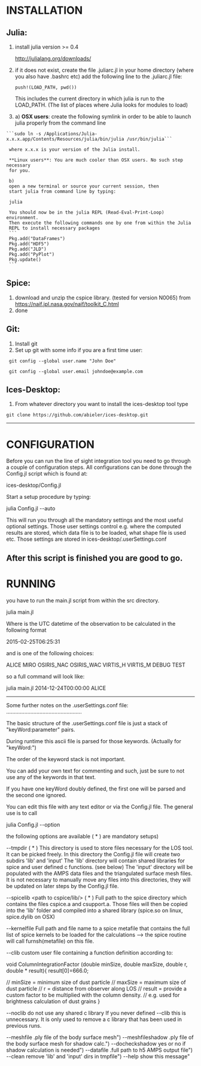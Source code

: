 INSTALLATION
============

Julia:
------



  1. install julia version >= 0.4
  
     http://julialang.org/downloads/

  2. if it does not exist, create the file .juliarc.jl in your home
     directory (where you also have .bashrc etc)
     add the following line to the .juliarc.jl file:

     ```push!(LOAD_PATH, pwd())```

     This includes the current directory in which julia is run
     to the LOAD_PATH. (The list of places where Julia looks for modules
     to load)

  3. a)
     **OSX users**: create the following symlink in order
     to be able to launch julia properly from the command line
     
    ```sudo ln -s /Applications/Julia-x.x.x.app/Contents/Resources/julia/bin/julia /usr/bin/julia```

     where x.x.x is your version of the Julia install.

     **Linux users**: You are much cooler than OSX users. No such step necessary
     for you.

     b)
     open a new terminal or source your current session, then
     start julia from command line by typing:

     julia

     You should now be in the julia REPL (Read-Eval-Print-Loop) environment.
     Then execute the following commands one by one from within the Julia
     REPL to install necessary packages
     ```
     Pkg.add("DataFrames")
     Pkg.add("HDF5")
     Pkg.add("JLD")
     Pkg.add("PyPlot")
     Pkg.update()
     ```


Spice:
-----
  1. download and unzip the cspice library. (tested for version N0065) from
      https://naif.jpl.nasa.gov/naif/toolkit_C.html
  2. done


Git:
----
  1. Install git
  2. Set up git with some info if you are a first time user:
  
  ```
   git config --global user.name "John Doe"
   
   git config --global user.email johndoe@example.com
  ```

Ices-Desktop:
------------
  1. From whatever directory you want to install the ices-desktop tool type
  
  `git clone https://github.com/abieler/ices-desktop.git`

--------------------------------------------------------------------------------

CONFIGURATION
=============
Before you can run the line of sight integration tool you need to go through
a couple of configuration steps. All configurations can be done through the
Config.jl script which is found at:

ices-desktop/Config.jl

Start a setup procedure by typing:

julia Config.jl --auto

This will run you through all the mandatory settings and the most useful
optional settings. Those user settings control e.g. where the computed results
are stored, which data file is to be loaded, what shape file is used etc.
Those settings are stored in ices-desktop/.userSettings.conf

After this script is finished you are good to go.
--------------------------------------------------------------------------------

RUNNING
=======

you have to run the main.jl script from within the src directory.

julia main.jl <date> <instrument>

Where <date> is the UTC datetime of the observation to be calculated in the
following format

2015-02-25T06:25:31

and <instrument> is one of the following choices:

ALICE
MIRO
OSIRIS_NAC
OSIRIS_WAC
VIRTIS_H
VIRTIS_M
DEBUG
TEST


so a full command will look like:

julia main.jl 2014-12-24T00:00:00 ALICE

--------------------------------------------------------------------------------



Some further notes on the .userSettings.conf file:
..................................................

The basic structure of the .userSettings.conf file is just a stack of
"keyWord:parameter"
pairs.

During runtime this ascii file is parsed for those keywords.
(Actually for "keyWord:")

The order of the keyword stack is not important.

You can add your own text for commenting and such, just be sure to not use any
of the keywords in that text.

If you have one keyWord doubly defined, the first one will be parsed and the
second one ignored.

You can edit this file with any text editor or via the Config.jl file.
The general use is to call

julia Config.jl --option

the following options are available ( * ) are mandatory setups)

--tmpdir <path to temporary directory> ( * )
  This directory is used to store files necessary for the LOS tool. It can be
  picked freely. In this directory the Config.jl file will create two subdirs
  'lib' and 'input'
  The 'lib' directory will contain shared libraries for spice and user defined
  c functions. (see below)
  The 'input' directory will be populated with the AMPS data files and the
  triangulated surface mesh files.
  It is not necessary to manually move any files into this directories, they
  will be updated on later steps by the Config.jl file.


--spicelib <path to cspice/lib/> ( * )
  Full path to the spice directory which contains the files
  cspice.a and csupport.a.
  Those files will then be copied into the 'lib' folder and compiled into a
  shared library (spice.so on linux, spice.dylib on OSX)


--kernelfile <full path to spice metafile>
  Full path and file name to a spice metafile that contains the full list
  of spice kernels to be loaded for the calculations
  --> the spice routine will call furnsh(metafile) on this file.


--clib <full path to custom c function definition>
  custom user file containing a function definition according to:

  void
  ColumnIntegrationFactor (double minSize,
                           double maxSize,
                           double r,
                           double * result){
  result[0]=666.0;

  // minSize = minimum size of dust particle
  // maxSize = maximum size of dust particle
  // r       = distance from observer along LOS
  // result  = provide a custom factor to be multiplied with the column density.
  // e.g. used for brightness calculation of dust grains
  }


--noclib
  do not use any shared c library
  If you never defined --clib this is unnecessary. It is only used to remove
  a c library that has been used in previous runs.


--meshfile        .ply file of the body surface mesh")
--meshfileshadow  .ply file of the body surface mesh for shadow calc.")
--docheckshadow   yes or no if shadow calculation is needed")
--datafile        .full path to h5 AMPS output file")
--clean           remove 'lib' and 'input' dirs in tmpfile")
--help            show this message"
